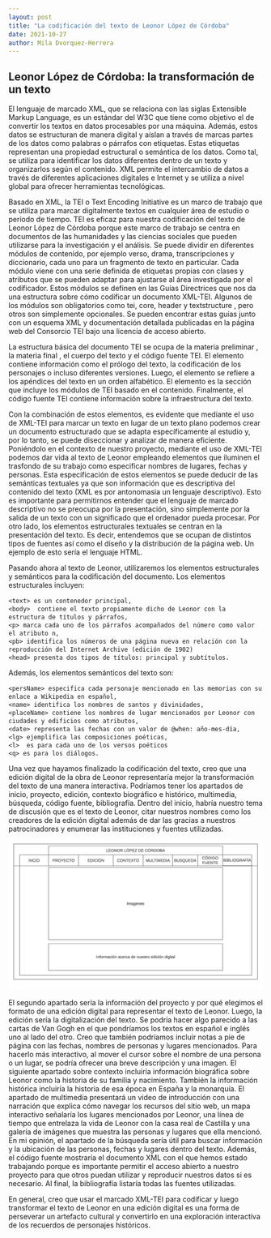 ```yaml
---
layout: post
title: "La codificación del texto de Leonor López de Córdoba"
date: 2021-10-27
author: Mila Dvorquez-Herrera
---
```


## Leonor López de Córdoba: la transformación de un texto 

El lenguaje de marcado XML, que se relaciona con las siglas Extensible Markup Language, es un estándar del W3C que tiene como objetivo el  de convertir los textos en datos procesables por una máquina. Además, estos datos se estructuran de manera digital y aíslan a través de marcas partes de los datos como palabras o párrafos con etiquetas. Estas etiquetas representan una propiedad estructural o semántica de los datos. Como tal,  se utiliza para identificar los datos diferentes dentro de un texto y organizarlos según el contenido. XML permite el intercambio de datos a través de diferentes aplicaciones digitales e Internet y se utiliza a nivel global para ofrecer herramientas tecnológicas. 

Basado en XML, la TEI o Text Encoding Initiative es un marco de trabajo que se utiliza para marcar digitalmente textos en cualquier área de estudio o período de tiempo. TEI es eficaz para nuestra codificación del texto de Leonor López de Córdoba porque este marco de trabajo se centra en documentos de las humanidades y las ciencias sociales que pueden utilizarse para la investigación y el análisis.  Se puede dividir en diferentes módulos de contenido, por ejemplo verso, drama, transcripciones y diccionario, cada uno para un fragmento de texto en particular. Cada módulo viene con una serie definida de etiquetas propias con clases y atributos que se pueden adaptar para ajustarse al área investigada por el codificador.  Estos módulos se definen en las Guías Directrices que nos da una estructura sobre cómo codificar un documento XML-TEI. Algunos de los módulos son obligatorios como tei, core, header y textstructure , pero otros son simplemente opcionales. Se pueden encontrar estas guías junto con un esquema XML y documentación detallada publicadas en la página web del Consorcio TEI bajo una licencia de acceso abierto. 

La estructura básica del documento TEI se ocupa de la materia preliminar <front>, la materia final <back>, el cuerpo del texto <text> y el código fuente TEI.  El elemento <front> contiene información como el prólogo del texto, la codificación de los personajes o incluso diferentes versiones. Luego, el elemento <back> se refiere a los apéndices del texto en un orden alfabético. El elemento <text> es la sección que incluye los módulos de TEI basado en el contenido. Finalmente, el código fuente TEI contiene información sobre la infraestructura del texto. 
  
Con la combinación de estos elementos, es evidente que mediante el uso de XML-TEI para marcar un texto en lugar de un texto plano podemos crear un documento estructurado que se adapta específicamente al estudio y, por lo tanto, se puede diseccionar y analizar de manera eficiente. Poniéndolo en el contexto de nuestro proyecto, mediante el uso de XML-TEI podemos dar vida al texto de Leonor empleando elementos que iluminen el trasfondo de su trabajo como especificar nombres de lugares, fechas y personas. Esta especificación de estos elementos se puede deducir de las semánticas textuales ya que son información que es descriptiva del contenido del texto (XML es por antonomasia un lenguaje descriptivo). Esto es importante para permitirnos entender que el lenguaje de marcado descriptivo no se preocupa por la presentación, sino simplemente por la salida de un texto con un significado que el ordenador pueda procesar. Por otro lado, los elementos estructurales textuales se centran en la presentación del texto. Es decir, entendemos que se ocupan de distintos tipos de fuentes así como el diseño y la distribución de la página web. Un ejemplo de esto sería el lenguaje HTML.
  
 Pasando ahora al texto de Leonor, utilizaremos los elementos estructurales y semánticos para la codificación del documento. Los elementos estructurales incluyen:
  
```  
<text> es un contenedor principal, 
<body>  contiene el texto propiamente dicho de Leonor con la estructura de títulos y párrafos, 
<p> marca cada uno de los párrafos acompañados del número como valor el atributo n, 
<pb> identifica los números de una página nueva en relación con la reproducción del Internet Archive (edición de 1902)
<head> presenta dos tipos de títulos: principal y subtítulos. 
  ```
  
 Además,  los elementos semánticos del texto son:
  
```
<persName> especifica cada personaje mencionado en las memorias con su enlace a Wikipedia en español, 
<name> identifica los nombres de santos y divinidades, 
<placeName> contiene los nombres de lugar mencionados por Leonor con ciudades y edificios como atributos, 
<date> representa las fechas con un valor de @when: año-mes-día, 
<lg> ejemplifica las composiciones poéticas, 
<l>  es para cada uno de los versos poéticos 
<q> es para los diálogos. 
  ```

  
Una vez que hayamos finalizado la codificación del texto, creo que una edición digital de la obra de Leonor representaría mejor la transformación del texto de una manera interactiva. Podríamos tener los apartados de inicio, proyecto, edición, contexto biográfico e histórico, multimedia, búsqueda, código fuente, bibliografía. Dentro del inicio, habría nuestro tema de discusión que es el texto de Leonor, citar nuestros nombres como los creadores de la edición digital además de dar las gracias a nuestros patrocinadores y enumerar las instituciones y fuentes utilizadas. 
  
  <img src="/assets/spa410.jpg" alt="imagen" width="700"> 

El segundo apartado sería la información del proyecto y por qué elegimos el formato de una edición digital para representar el texto de Leonor. Luego, la edición sería la digitalización del texto. Se podría hacer algo parecido a las cartas de Van Gogh en el que pondríamos los textos en español e inglés uno al lado del otro. Creo que también podríamos incluir notas a pie de página con las fechas, nombres de personas y lugares mencionados. Para hacerlo más interactivo, al mover el cursor sobre el nombre de una persona o un lugar, se podría ofrecer una breve descripción y una  imagen. El siguiente apartado sobre  contexto incluiría información biográfica sobre Leonor como la historia de su familia y nacimiento. También la información histórica incluiría la historia de esa época en España y la monarquía. El apartado de multimedia presentará un video de introducción con una narración que explica cómo navegar los recursos del sitio web, un mapa interactivo señalaría los lugares mencionados por Leonor, una línea de tiempo que entrelaza la vida de Leonor con la casa real de Castilla y una galería de imágenes que muestra las personas y lugares que ella mencionó. En mi opinión, el apartado de la búsqueda sería útil para buscar información y la ubicación de las personas, fechas y lugares dentro del texto. Además, el código fuente mostraría el documento XML con el que hemos estado trabajando porque es importante permitir el acceso abierto a nuestro proyecto para que otros puedan utilizar y reproducir nuestros datos si es necesario. Al final, la bibliografía listaría todas las fuentes utilizadas. 


En general, creo que usar el marcado XML-TEI para codificar y luego transformar el texto de Leonor en una edición digital es una forma de perseverar un artefacto cultural y convertirlo en una exploración interactiva de los recuerdos de personajes históricos. 
